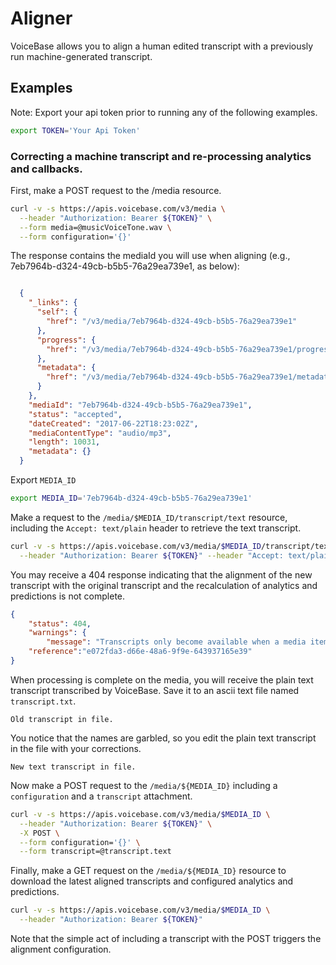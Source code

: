 # Aligner

VoiceBase allows you to align a human edited transcript with a previously run machine-generated transcript.  

## Examples

Note: Export your api token prior to running any of the following examples.

```bash
export TOKEN='Your Api Token'
```

### Correcting a machine transcript and re-processing analytics and callbacks.

First, make a POST request to the /media resource.

```bash
curl -v -s https://apis.voicebase.com/v3/media \
  --header "Authorization: Bearer ${TOKEN}" \
  --form media=@musicVoiceTone.wav \
  --form configuration='{}'

```

The response contains the mediaId you will use when aligning (e.g., 7eb7964b-d324-49cb-b5b5-76a29ea739e1, as below):

```json

  {
    "_links": {
      "self": {
        "href": "/v3/media/7eb7964b-d324-49cb-b5b5-76a29ea739e1"
      },
      "progress": {
        "href": "/v3/media/7eb7964b-d324-49cb-b5b5-76a29ea739e1/progress"
      },
      "metadata": {
        "href": "/v3/media/7eb7964b-d324-49cb-b5b5-76a29ea739e1/metadata"
      }
    },
    "mediaId": "7eb7964b-d324-49cb-b5b5-76a29ea739e1",
    "status": "accepted",
    "dateCreated": "2017-06-22T18:23:02Z",
    "mediaContentType": "audio/mp3",
    "length": 10031,
    "metadata": {}
  }

```


Export `MEDIA_ID`

```bash
export MEDIA_ID='7eb7964b-d324-49cb-b5b5-76a29ea739e1'
```

Make a request to the `/media/$MEDIA_ID/transcript/text` resource, including the `Accept: text/plain` header to retrieve the text transcript.

```bash
curl -v -s https://apis.voicebase.com/v3/media/$MEDIA_ID/transcript/text \
  --header "Authorization: Bearer ${TOKEN}" --header "Accept: text/plain"

```

You may receive a 404 response indicating that the alignment of the new transcript with the original transcript and the recalculation of analytics and predictions is not complete.

```json
{
    "status": 404,
    "warnings": {
        "message": "Transcripts only become available when a media item has status finished."},
    "reference":"e072fda3-d66e-48a6-9f9e-643937165e39"
}

```

When processing is complete on the media, you will receive the plain text transcript transcribed by VoiceBase.  Save it to an ascii text file named `transcript.txt`.  

```
Old transcript in file.
```

You notice that the names are garbled, so you edit the plain text transcript in the file with your corrections.

```
New text transcript in file.
```


Now make a POST request to the `/media/${MEDIA_ID}` including a `configuration` and a `transcript` attachment.


```bash
curl -v -s https://apis.voicebase.com/v3/media/$MEDIA_ID \
  --header "Authorization: Bearer ${TOKEN}" \
  -X POST \
  --form configuration='{}' \
  --form transcript=@transcript.text
```

Finally, make a GET request on the `/media/${MEDIA_ID}` resource to download the latest aligned transcripts and configured analytics and predictions.

```bash
curl -v -s https://apis.voicebase.com/v3/media/$MEDIA_ID \
  --header "Authorization: Bearer ${TOKEN}"
```

Note that the simple act of including a transcript with the POST triggers the alignment configuration.
